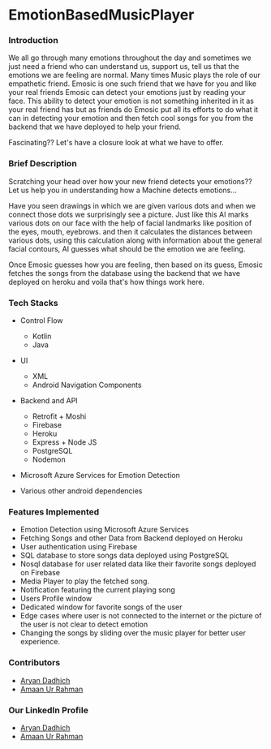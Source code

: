 # EmotionBasedMusicPlayer

### Introduction
We all go through many emotions throughout the day and sometimes we just need a friend who can understand us, support us, tell us that the emotions we are feeling are normal. Many times Music plays the role of our empathetic friend. Emosic is one such friend that we have for you and like your real friends Emosic can detect your emotions just by reading your face. This ability to detect your emotion is not something inherited in it as your real friend has but as friends do Emosic put all its efforts to do what it can in detecting your emotion and then fetch cool songs for you from the backend that we have deployed to help your friend.

Fascinating?? Let's have a closure look at what we have to offer.

### Brief Description
Scratching your head over how your new friend detects your emotions?? Let us help you in understanding how a Machine detects emotions...

Have you seen drawings in which we are given various dots and when we connect those dots we surprisingly see a picture. Just like this AI marks various dots on our face with the help of facial landmarks like position of the eyes, mouth, eyebrows. and then it calculates the distances between various dots, using this calculation along with information about the general facial contours, AI guesses what should be the emotion we are feeling.

Once Emosic guesses how you are feeling, then based on its guess, Emosic fetches the songs from the database using the backend that we have deployed on heroku and voila that's how things work here.

### Tech Stacks
- Control Flow
  * Kotlin
  * Java

- UI
  * XML
  * Android Navigation Components
- Backend and API
  * Retrofit + Moshi
  * Firebase
  * Heroku
  * Express + Node JS
  * PostgreSQL
  * Nodemon

- Microsoft Azure Services for Emotion Detection
- Various other android dependencies


### Features Implemented
- Emotion Detection using Microsoft Azure Services
- Fetching Songs and other Data from Backend deployed on Heroku
- User authentication using Firebase
- SQL database to store songs data deployed using PostgreSQL
- Nosql database for user related data like their favorite songs deployed on Firebase
- Media Player to play the fetched song.
- Notification featuring the current playing song
- Users Profile window
- Dedicated window for favorite songs of the user
- Edge cases where user is not connected to the internet or the picture of the user is not clear to detect emotion
- Changing the songs by sliding over the music player for better user experience.

### Contributors

* [Aryan Dadhich](https://github.com/aryanO-o)
* [Amaan Ur Rahman](https://github.com/amaan118921)

### Our LinkedIn Profile

* [Aryan Dadhich](https://www.linkedin.com/in/aryan-dadhich-014a60189/)
* [Amaan Ur Rahman](https://www.linkedin.com/in/amaan-ur-rahman-037b541b8/)


